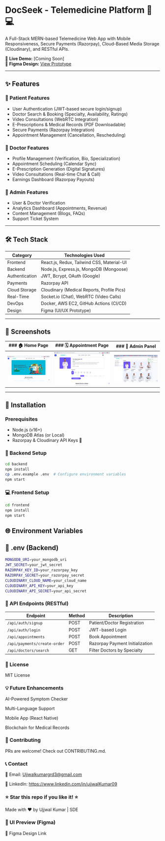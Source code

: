 # DocSeek - Telemedicine Platform 🏥💻

A Full-Stack MERN-based Telemedicine Web App with Mobile Responsiveness, Secure Payments (Razorpay), Cloud-Based Media Storage (Cloudinary), and RESTful APIs.

🚀 **Live Demo:** [Coming Soon]  
📱 **Figma Design:** [View Prototype](#)

---

## ✨ Features

### 🔹 Patient Features
- User Authentication (JWT-based secure login/signup)
- Doctor Search & Booking (Specialty, Availability, Ratings)
- Video Consultations (WebRTC Integration)
- E-Prescriptions & Medical Records (PDF Downloadable)
- Secure Payments (Razorpay Integration)
- Appointment Management (Cancellation, Rescheduling)

### 🔹 Doctor Features
- Profile Management (Verification, Bio, Specialization)
- Appointment Scheduling (Calendar Sync)
- E-Prescription Generation (Digital Signatures)
- Video Consultations (Real-time Chat & Call)
- Earnings Dashboard (Razorpay Payouts)

### 🔹 Admin Features
- User & Doctor Verification
- Analytics Dashboard (Appointments, Revenue)
- Content Management (Blogs, FAQs)
- Support Ticket System

---

## 🛠 Tech Stack

| Category       | Technologies Used                          |
|----------------|-------------------------------------------|
| Frontend       | React.js, Redux, Tailwind CSS, Material-UI |
| Backend        | Node.js, Express.js, MongoDB (Mongoose)  |
| Authentication | JWT, Bcrypt, OAuth (Google)                |
| Payments       | Razorpay API                              |
| Cloud Storage  | Cloudinary (Medical Reports, Profile Pics)|
| Real-Time      | Socket.io (Chat), WebRTC (Video Calls)    |
| DevOps         | Docker, AWS EC2, GitHub Actions (CI/CD)  |
| Design         | Figma (UI/UX Prototype)                    |

---

## 📸 Screenshots

| ### 🏠 Home Page | ### 🗓️ Appointment Page | ### 🔐 Admin Panel | 
|-------------------|----------------|--------------------|
| ![Home Page](./public/screenshots/homepage.png) | ![Appointment Page](./public/screenshots/appointment.png) | ![Admin Panel](./public/screenshots/adminpanel.png) |

---

## 🚀 Installation

### Prerequisites
- Node.js (v16+)
- MongoDB Atlas (or Local)
- Razorpay & Cloudinary API Keys 🔑

### 🔧 Backend Setup
```bash
cd backend
npm install
cp .env.example .env  # Configure environment variables
npm start
```

### 💻  Frontend Setup
```bash
cd frontend
npm install
npm start
```

## 🌐 Environment Variables
## 📁 .env (Backend)
```bash
MONGODB_URI=your_mongodb_uri
JWT_SECRET=your_jwt_secret
RAZORPAY_KEY_ID=your_razorpay_key
RAZORPAY_SECRET=your_razorpay_secret
CLOUDINARY_CLOUD_NAME=your_cloud_name
CLOUDINARY_API_KEY=your_api_key
CLOUDINARY_API_SECRET=your_api_secret
```
### 🔌 API Endpoints (RESTful)
| Endpoint                     | Method | Description                     |
| ---------------------------- | ------ | ------------------------------- |
| `/api/auth/signup`           | POST   | Patient/Doctor Registration     |
| `/api/auth/login`            | POST   | JWT-based Login                 |
| `/api/appointments`          | POST   | Book Appointment                |
| `/api/payments/create-order` | POST   | Razorpay Payment Initialization |
| `/api/doctors/search`        | GET    | Filter Doctors by Specialty     |



### 📜 License
MIT License

### 💡 Future Enhancements
AI-Powered Symptom Checker

Multi-Language Support

Mobile App (React Native)

Blockchain for Medical Records

### 🤝 Contributing
PRs are welcome! Check out CONTRIBUTING.md.

### 📞 Contact
📧 Email: Ujjwalkumargrd3@gmail.com

🔗 LinkedIn: https://www.linkedin.com/in/ujjwalKumar09


### ⭐ Star this repo if you like it! ⭐


Made with ❤️ by Ujjwal Kumar | SDE

### 🎨 UI Preview (Figma)
🔗 Figma Design Link


